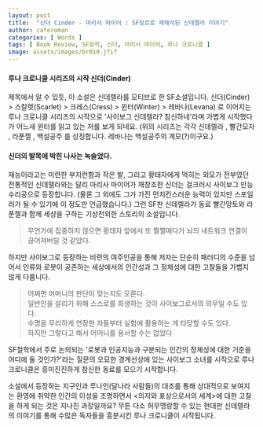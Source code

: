 ```yaml
---
layout: post
title:  "신더 Cinder - 마리사 마이어 : SF장르로 재해석된 신데렐라 이야기"
author: caferoman
categories: [ Words ]
tags: [ Book Review, SF문학, 신더, 마리사 마이어, 루나 크로니클 ]
image: assets/images/br010.jfif
---
```

#### 루나 크로니클 시리즈의 시작 신더(Cinder)

제목에서 알 수 있듯, 이 소설은 신데렐라를 모티브로 한 SF소설입니다.
신더(Cinder) > 스칼렛(Scarlet) > 크레스(Cress) > 윈터(Winter) > 레바나(Levana)
로 이어지는 루나 크로니클 시리즈의 시작으로 '사이보그 신데렐라? 참신하네'라며 가볍게 시작했다가 어느새 윈터를 읽고 있는 저를 보게 되네요.
(위의 시리즈는 각각 신데렐라 , 빨간모자 , 라푼젤 , 백설공주 를 상징합니다. 레바나는 백설공주의 계모(?)이구요.)


#### 신더의 발목에 박힌 나사는 녹슬었다.

재능이라고는 미련한 부지런함과 작은 발, 그리고 황태자에게 먹히는 외모가 전부였던 전통적인 신데렐라와는 달리 마리사 마이어가 재창조한 신더는 걸크러시 사이보그 만능 수리공으로 등장합니다.
(물론 그 외에도 그가 가진 먼치킨스러운 능력이 있지만 스포일러가 될 수 있기에 이 정도만 언급했습니다.)
그런 SF판 신데렐라가 동료 빨간망토와 라푼젤과 함께 세상을 구하는 기상천외한 스토리의 소설입니다.

> 무언가에 집중하지 않으면 황태자 앞에서 또 쩔쩔매다가 뇌의 네트워크 연결이 끊어져버릴 것 같았다.

하지만 사이보그로 등장하는 비련의 여주인공을 통해 저자는 단순히 패러디의 수준을 넘어서 인류와 로봇이 공존하는 세상에서의 인간성과 그 정체성에 대한 고찰들을 가볍지 않게 다룹니다.

> 어쩌면 어머니의 판단이 맞는지도 모른다.   
일반인을 살리기 위해 스스로를 희생하는 것이 사이보그로서의 의무일 수도 있다.   
수명을 무리하게 연장한 자들부터 실험에 활용하는 게 타당할 수도 있다.   
하지만 그렇다고 해서 어머니를 용서할 수는 없었다

SF철학에서 주로 논의되는 '로봇과 인공지능과 구분되는 인간의 정체성에 대한 기준을 어디에 둘 것인가?'라는 질문의 오묘한 경계선상에 있는 사이보그 소녀를 시작으로 루나 크로니클은 흥미진진하게 참신한 동료를 모으기 시작합니다.

소설에서 등장하는 지구인과 루나인(달나라 사람들)의 대조를 통해 상대적으로 보여지는 환영에 취약한 인간의 이성을 조명하면서 <의지와 표상으로서의 세계>에 대한 고찰을 하게 되는 것은 지나친 과장일까요?
무튼 다소 허무맹랑할 수 있는 현대판 신데렐라의 이야기를 통해 수많은 독자들을 흥분시킨 루나 크로니클이 시작됩니다.
